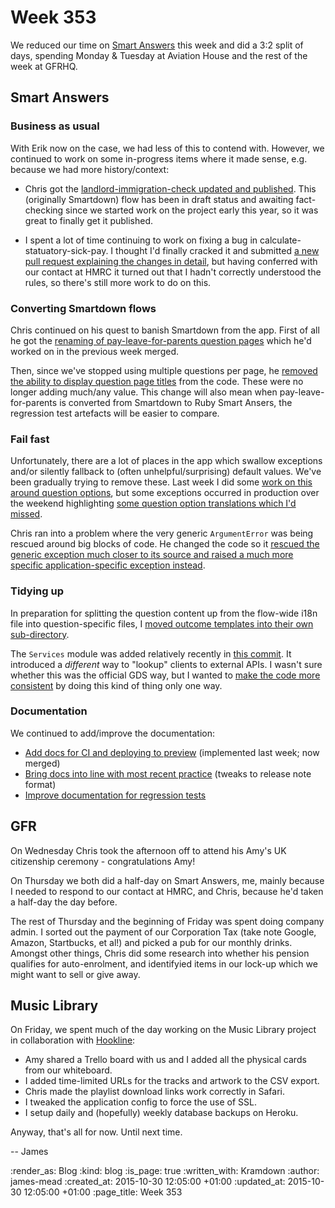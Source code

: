 Week 353
========

We reduced our time on [Smart Answers][] this week and did a 3:2 split of days, spending Monday & Tuesday at Aviation House and the rest of the week at GFRHQ.

## Smart Answers

### Business as usual

With Erik now on the case, we had less of this to contend with. However, we continued to work on some in-progress items where it made sense, e.g. because we had more history/context:

* Chris got the [landlord-immigration-check updated and published][pr-2012]. This (originally Smartdown) flow has been in draft status and awaiting fact-checking since we started work on the project early this year, so it was great to finally get it published.

* I spent a lot of time continuing to work on fixing a bug in calculate-statuatory-sick-pay. I thought I'd finally cracked it and submitted [a new pull request explaining the changes in detail][pr-2031], but having conferred with our contact at HMRC it turned out that I hadn't correctly understood the rules, so there's still more work to do on this.

### Converting Smartdown flows

Chris continued on his quest to banish Smartdown from the app. First of all he got the [renaming of pay-leave-for-parents question pages][pr-2018] which he'd worked on in the previous week merged.

Then, since we've stopped using multiple questions per page, he [removed the ability to display question page titles][pr-2029] from the code. These were no longer adding much/any value. This change will also mean when pay-leave-for-parents is converted from Smartdown to Ruby Smart Ansers, the regression test artefacts will be easier to compare.

### Fail fast

Unfortunately, there are a lot of places in the app which swallow exceptions and/or silently fallback to (often unhelpful/surprising) default values. We've been gradually trying to remove these. Last week I did some [work on this around question options][week-352-question-options], but some exceptions occurred in production over the weekend highlighting [some question option translations which I'd missed][pr-2020].

Chris ran into a problem where the very generic `ArgumentError` was being rescued around big blocks of code. He changed the code so it [rescued the generic exception much closer to its source and raised a much more specific application-specific exception instead][pr-2032].

### Tidying up

In preparation for splitting the question content up from the flow-wide i18n file into question-specific files, I [moved outcome templates into their own sub-directory][pr-2023].

The `Services` module was added relatively recently in [this commit][commit-34f8f7f]. It introduced a *different* way to "lookup" clients to external APIs. I wasn't sure whether this was the official GDS way, but I wanted to [make the code more consistent][pr-2025] by doing this kind of thing only one way.

### Documentation

We continued to add/improve the documentation:

* [Add docs for CI and deploying to preview][pr-2007] (implemented last week; now merged)
* [Bring docs into line with most recent practice][pr-2021] (tweaks to release note format)
* [Improve documentation for regression tests][pr-2024]

## GFR

On Wednesday Chris took the afternoon off to attend his Amy's UK citizenship ceremony - congratulations Amy!

On Thursday we both did a half-day on Smart Answers, me, mainly because I needed to respond to our contact at HMRC, and Chris, because he'd taken a half-day the day before.

The rest of Thursday and the beginning of Friday was spent doing company admin. I sorted out the payment of our Corporation Tax (take note Google, Amazon, Startbucks, et al!) and picked a pub for our monthly drinks. Amongst other things, Chris did some research into whether his pension qualifies for auto-enrolment, and identifyied items in our lock-up which we might want to sell or give away.

## Music Library

On Friday, we spent much of the day working on the Music Library project in collaboration with [Hookline][]:

* Amy shared a Trello board with us and I added all the physical cards from our whiteboard.
* I added time-limited URLs for the tracks and artwork to the CSV export.
* Chris made the playlist download links work correctly in Safari.
* I tweaked the application config to force the use of SSL.
* I setup daily and (hopefully) weekly database backups on Heroku.

Anyway, that's all for now. Until next time.

-- James

[Smart Answers]: https://github.com/alphagov/smart-answers
[pr-2007]: https://github.com/alphagov/smart-answers/pull/2007
[pr-2012]: https://github.com/alphagov/smart-answers/pull/2012
[pr-2018]: https://github.com/alphagov/smart-answers/pull/2018
[pr-2020]: https://github.com/alphagov/smart-answers/pull/2020
[pr-2021]: https://github.com/alphagov/smart-answers/pull/2021
[pr-2023]: https://github.com/alphagov/smart-answers/pull/2023
[pr-2024]: https://github.com/alphagov/smart-answers/pull/2024
[pr-2025]: https://github.com/alphagov/smart-answers/pull/2025
[pr-2029]: https://github.com/alphagov/smart-answers/pull/2029
[pr-2031]: https://github.com/alphagov/smart-answers/pull/2031
[pr-2032]: https://github.com/alphagov/smart-answers/pull/2032
[week-352-question-options]: /week-352#question-options
[commit-34f8f7f]: https://github.com/alphagov/smart-answers/commit/34f8f7f4b169c8f10471edc630c7c1088cc205aa
[Hookline]: http://hookline.tv/

:render_as: Blog
:kind: blog
:is_page: true
:written_with: Kramdown
:author: james-mead
:created_at: 2015-10-30 12:05:00 +01:00
:updated_at: 2015-10-30 12:05:00 +01:00
:page_title: Week 353
